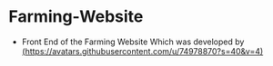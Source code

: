 # Farming-Website
* Front End of the Farming Website Which was developed by [(https://avatars.githubusercontent.com/u/74978870?s=40&v=4)](https://github.com/Ajaysingh703)
